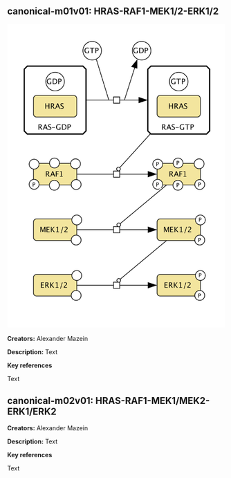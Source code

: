 ## canonical-m01v01: HRAS-RAF1-MEK1/2-ERK1/2

![](canonical-m01-v01.png)

**Creators:** Alexander Mazein

**Description:** Text  

**Key references**  

Text

## canonical-m02v01: HRAS-RAF1-MEK1/MEK2-ERK1/ERK2

**Creators:** Alexander Mazein

**Description:** Text  

**Key references**  

Text


